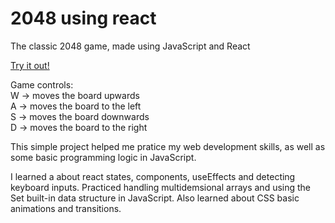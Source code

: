 # 2048 using react

The classic 2048 game, made using JavaScript and React

[Try it out!](https://2048-web.vercel.app/)

Game controls:  <br>
W -> moves the board upwards <br>
A -> moves the board to the left  <br>
S -> moves the board downwards  <br>
D -> moves the board to the right  <br>

This simple project helped me pratice my web development skills, as well as some basic programming logic in JavaScript.

I learned a about react states, components, useEffects and detecting keyboard inputs. Practiced handling multidemsional arrays and using the Set built-in data structure in JavaScript. Also learned about CSS basic animations and transitions.


